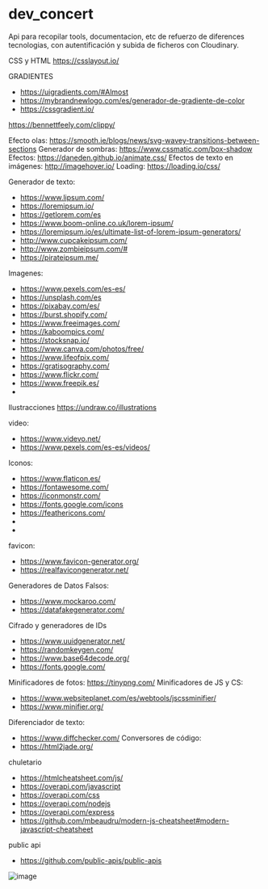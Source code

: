 # dev_concert

Api para recopilar tools, documentacion, etc de refuerzo de diferences tecnologias, con autentificación y subida de ficheros con Cloudinary. 

CSS  y HTML 
https://csslayout.io/

GRADIENTES 
-	https://uigradients.com/#Almost
-	https://mybrandnewlogo.com/es/generador-de-gradiente-de-color
-	https://cssgradient.io/

https://bennettfeely.com/clippy/

Efecto olas: https://smooth.ie/blogs/news/svg-wavey-transitions-between-sections
Generador de sombras: https://www.cssmatic.com/box-shadow
Efectos: https://daneden.github.io/animate.css/
Efectos de texto en imágenes: http://imagehover.io/
Loading: https://loading.io/css/



Generador de texto:
-	https://www.lipsum.com/
-	https://loremipsum.io/
-	https://getlorem.com/es
-	https://www.boom-online.co.uk/lorem-ipsum/
-	https://loremipsum.io/es/ultimate-list-of-lorem-ipsum-generators/
-	http://www.cupcakeipsum.com/
-	http://www.zombieipsum.com/#
-	https://pirateipsum.me/






Imagenes: 
-	https://www.pexels.com/es-es/
-	https://unsplash.com/es
-	https://pixabay.com/es/
-	https://burst.shopify.com/
-	https://www.freeimages.com/
-	https://kaboompics.com/
-	https://stocksnap.io/
-	https://www.canva.com/photos/free/
-	https://www.lifeofpix.com/
-	https://gratisography.com/
-	https://www.flickr.com/
-	https://www.freepik.es/
-	


Ilustracciones 
https://undraw.co/illustrations


video: 
-	https://www.videvo.net/
-	https://www.pexels.com/es-es/videos/


Iconos:

-	https://www.flaticon.es/
-	https://fontawesome.com/
-	https://iconmonstr.com/
-	https://fonts.google.com/icons
-	https://feathericons.com/
-	
-	

favicon:
-	https://www.favicon-generator.org/
-	https://realfavicongenerator.net/


Generadores de Datos Falsos:

-	https://www.mockaroo.com/
-	https://datafakegenerator.com/


Cifrado y generadores de IDs 

-	https://www.uuidgenerator.net/
-	https://randomkeygen.com/
-	https://www.base64decode.org/
-	https://fonts.google.com/

Minificadores de fotos: https://tinypng.com/
Minificadores de JS y CS: 
-	 https://www.websiteplanet.com/es/webtools/jscssminifier/
-	https://www.minifier.org/


Diferenciador de texto:
-	https://www.diffchecker.com/
Conversores de código: 
-	https://html2jade.org/

chuletario

-	https://htmlcheatsheet.com/js/
-	https://overapi.com/javascript
-	https://overapi.com/css
-	https://overapi.com/nodejs
-	https://overapi.com/express
-	https://github.com/mbeaudru/modern-js-cheatsheet#modern-javascript-cheatsheet

public api 

-	https://github.com/public-apis/public-apis





![image](https://user-images.githubusercontent.com/108528939/184359527-6f016c1e-01b4-4629-81c5-876cce33423d.png)

